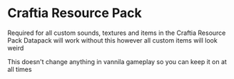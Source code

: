 # Craftia Resource Pack

Required for all custom sounds, textures and items in the Craftia Resource Pack
Datapack will work without this however all custom items will look weird

This doesn't change anything in vannila gameplay so you can keep it on at all times
